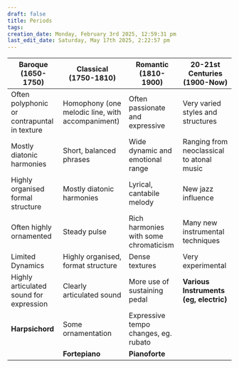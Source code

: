 ```yaml
---
draft: false
title: Periods
tags:
creation_date: Monday, February 3rd 2025, 12:59:31 pm
last_edit_date: Saturday, May 17th 2025, 2:22:57 pm
---
```


| Baroque (1650-1750)                         | Classical (1750-1810)                            | Romantic (1810-1900)                  | 20-21st Centuries (1900-Now)              |
| ------------------------------------------- | ------------------------------------------------ | ------------------------------------- | ----------------------------------------- |
| Often polyphonic or contrapuntal in texture | Homophony (one melodic line, with accompaniment) | Often passionate and expressive       | Very varied styles and structures         |
| Mostly diatonic harmonies                   | Short, balanced phrases                          | Wide dynamic and emotional range      | Ranging from neoclassical to atonal music |
| Highly organised formal structure           | Mostly diatonic harmonies                        | Lyrical, cantabile melody             | New jazz influence                        |
| Often highly ornamented                     | Steady pulse                                     | Rich harmonies with some chromaticism | Many new instrumental techniques          |
| Limited Dynamics                            | Highly organised, format structure               | Dense textures                        | Very experimental                         |
| Highly articulated sound for expression     | Clearly articulated sound                        | More use of sustaining pedal          | **Various Instruments (eg, electric)**    |
| **Harpsichord**                             | Some ornamentation                               | Expressive tempo changes, eg. rubato  |                                           |
|                                             | **Fortepiano**                                   | **Pianoforte**                        |                                           |
